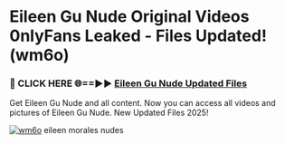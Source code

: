 # Eileen Gu Nude Original Videos 0nlyFans Leaked - Files Updated! (wm6o)

<h3>🔴 CLICK HERE 🌐==►► <a href="https://tinyurl.com/yrmya6cz" rel="nofollow">Eileen Gu Nude Updated Files</a></h3>

Get Eileen Gu Nude and all content. Now you can access all videos and pictures of Eileen Gu Nude. New Updated Files 2025!

[![wm6o](https://i.imgur.com/FMdXYCs.gif)](https://tinyurl.com/yrmya6cz)
eileen morales nudes
